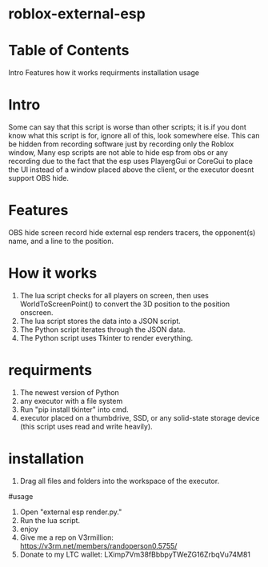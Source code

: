 # roblox-external-esp

# Table of Contents
Intro
Features
how it works
requirments
installation
usage

# Intro
Some can say that this script is worse than other scripts; it is.if you dont know what this script is for, ignore all of this, look somewhere else. This can be hidden from recording software just by recording only the Roblox window, Many esp scripts are not able to hide esp from obs or any recording due to the fact that the esp uses PlayergGui or CoreGui to place the UI instead of a window placed above the client, or the executor doesnt support OBS hide.

# Features
OBS hide
screen record hide
external esp
renders tracers, the opponent(s) name, and a line to the position.

# How it works
1. The lua script checks for all players on screen, then uses WorldToScreenPoint() to convert the 3D position to the position onscreen.
2. The lua script stores the data into a JSON script.
3. The Python script iterates through the JSON data.
4. The Python script uses Tkinter to render everything.

# requirments
1. The newest version of Python
2. any executor with a file system
3. Run "pip install tkinter" into cmd.
4. executor placed on a thumbdrive, SSD, or any solid-state storage device (this script uses read and write heavily).

# installation
1. Drag all files and folders into the workspace of the executor.

#usage
1. Open "external esp render.py."
2. Run the lua script.
3. enjoy
4. Give me a rep on V3rmillion: https://v3rm.net/members/randoperson0.5755/
5. Donate to my LTC wallet: LXimp7Vm38fBbbpyTWeZG16ZrbqVu74M81

